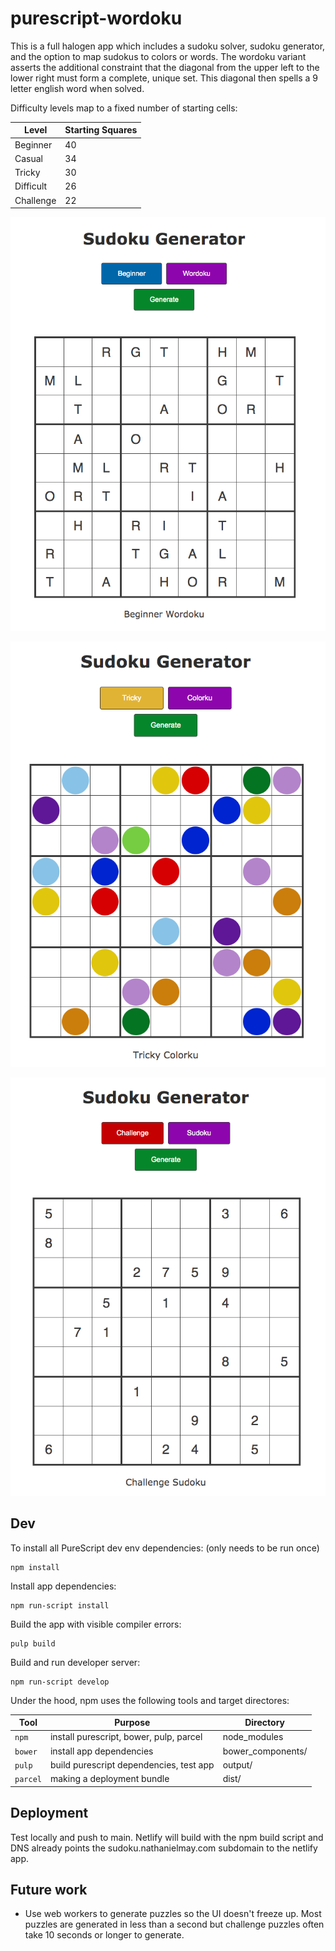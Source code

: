 # purescript-wordoku

This is a full halogen app which includes a sudoku solver, sudoku generator, and the option to map sudokus to colors or words. The wordoku variant asserts the additional constraint that the diagonal from the upper left to the lower right must form a complete, unique set. This diagonal then spells a 9 letter english word when solved.

Difficulty levels map to a fixed number of starting cells:

| Level     | Starting Squares |
| --------- | ---------------- |
| Beginner  | 40               |
| Casual    | 34               |
| Tricky    | 30               |
| Difficult | 26               |
| Challenge | 22               |

![](./screenshots/wordoku.png)

![](./screenshots/colorku.png)

![](./screenshots/sudoku.png)

## Dev
To install all PureScript dev env dependencies: (only needs to be run once)
```
npm install
```

Install app dependencies:
```
npm run-script install
```

Build the app with visible compiler errors:
```
pulp build
```

Build and run developer server:
```
npm run-script develop
```

Under the hood, npm uses the following tools and target directores:

| Tool     | Purpose                                 | Directory         |
| -------- | --------------------------------------- | ----------------- |
| `npm`    | install purescript, bower, pulp, parcel | node_modules      |
| `bower`  | install app dependencies                | bower_components/ |
| `pulp`   | build purescript dependencies, test app | output/           |
| `parcel` | making a deployment bundle              | dist/             |

## Deployment
Test locally and push to main. Netlify will build with the npm build script and DNS already points the sudoku.nathanielmay.com subdomain to the netlify app.

## Future work
- Use web workers to generate puzzles so the UI doesn't freeze up. Most puzzles are generated in less than a second but challenge puzzles often take 10 seconds or longer to generate.